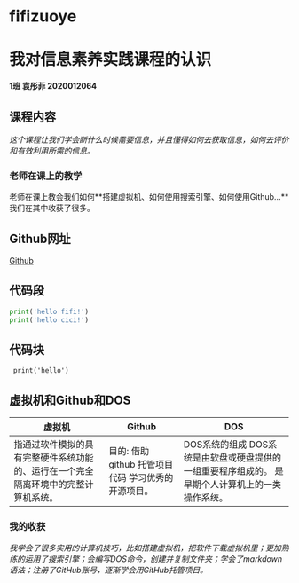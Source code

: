 # fifizuoye

# 我对信息素养实践课程的认识

**1班 袁彤菲 2020012064**



## 课程内容

*这个课程让我们学会断什么时候需要信息，并且懂得如何去获取信息，如何去评价和有效利用所需的信息。*

### 老师在课上的教学

老师在课上教会我们如何**搭建虚拟机、如何使用搜索引擎、如何使用Github...**我们在其中收获了很多。

## Github网址

[Github](https://github.com/)

## 代码段

```python
print('hello fifi!')
print('hello cici!')
```

## 代码块

` print('hello')`



## 虚拟机和Github和DOS

| 虚拟机                                                       | Github                                               | DOS                                                          |
| ------------------------------------------------------------ | ---------------------------------------------------- | ------------------------------------------------------------ |
| 指通过软件模拟的具有完整硬件系统功能的、运行在一个完全隔离环境中的完整计算机系统。 | 目的: 借助 github 托管项目代码  学习优秀的开源项目。 | DOS系统的组成 DOS系统是由软盘或硬盘提供的一组重要程序组成的。  是早期个人计算机上的一类操作系统。 |

### 我的收获

*我学会了很多实用的计算机技巧，比如搭建虚拟机，把软件下载虚拟机里；更加熟练的运用了搜索引擎；会编写DOS命令，创建并复制文件夹；学会了markdown语法；注册了GitHub账号，逐渐学会用GitHub托管项目。*

